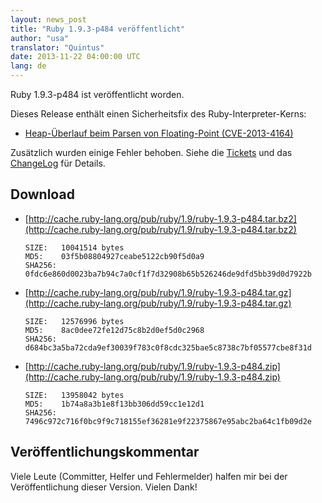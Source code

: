 ```yaml
---
layout: news_post
title: "Ruby 1.9.3-p484 veröffentlicht"
author: "usa"
translator: "Quintus"
date: 2013-11-22 04:00:00 UTC
lang: de
---
```


Ruby 1.9.3-p484 ist veröffentlicht worden.

Dieses Release enthält einen Sicherheitsfix des Ruby-Interpreter-Kerns:

 * [Heap-Überlauf beim Parsen von Floating-Point (CVE-2013-4164)](/de/news/2013/11/22/heap-overflow-in-floating-point-parsing-cve-2013-4164/)

Zusätzlich wurden einige Fehler behoben. Siehe die
[Tickets](https://bugs.ruby-lang.org/projects/ruby-193/issues?set_filter=1&amp;status_id=5)
und das
[ChangeLog](http://svn.ruby-lang.org/repos/ruby/tags/v1_9_3_484/ChangeLog)
für Details.

## Download

* [http://cache.ruby-lang.org/pub/ruby/1.9/ruby-1.9.3-p484.tar.bz2](http://cache.ruby-lang.org/pub/ruby/1.9/ruby-1.9.3-p484.tar.bz2)

      SIZE:   10041514 bytes
      MD5:    03f5b08804927ceabe5122cb90f5d0a9
      SHA256: 0fdc6e860d0023ba7b94c7a0cf1f7d32908b65b526246de9dfd5bb39d0d7922b

* [http://cache.ruby-lang.org/pub/ruby/1.9/ruby-1.9.3-p484.tar.gz](http://cache.ruby-lang.org/pub/ruby/1.9/ruby-1.9.3-p484.tar.gz)

      SIZE:   12576996 bytes
      MD5:    8ac0dee72fe12d75c8b2d0ef5d0c2968
      SHA256: d684bc3a5ba72cda9ef30039f783c0f8cdc325bae5c8738c7bf05577cbe8f31d

* [http://cache.ruby-lang.org/pub/ruby/1.9/ruby-1.9.3-p484.zip](http://cache.ruby-lang.org/pub/ruby/1.9/ruby-1.9.3-p484.zip)

      SIZE:   13958042 bytes
      MD5:    1b74a8a3b1e8f13bb306dd59cc1e12d1
      SHA256: 7496c972c716f0bc9f9c718155ef36281e9f22375867e95abc2ba64c1fb09d2e

## Veröffentlichungskommentar

Viele Leute (Committer, Helfer und Fehlermelder) halfen mir bei der
Veröffentlichung dieser Version. Vielen Dank!
